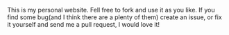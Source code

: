 
This is my personal website. Fell free to fork and use it as you like. If you find some bug(and I think there are a plenty of them) create an issue, or fix it yourself and send me a pull request, I would love it!

